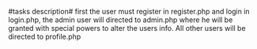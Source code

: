 #tasks description#
first the user must register in register.php and login in login.php, the admin user will directed to admin.php where he will be granted with special powers to alter the users info. All other users will be directed to profile.php
